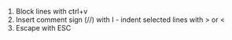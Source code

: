 1. Block lines with  ctrl+v
2. Insert comment sign (//) with I - indent selected lines with > or <
3. Escape with ESC
